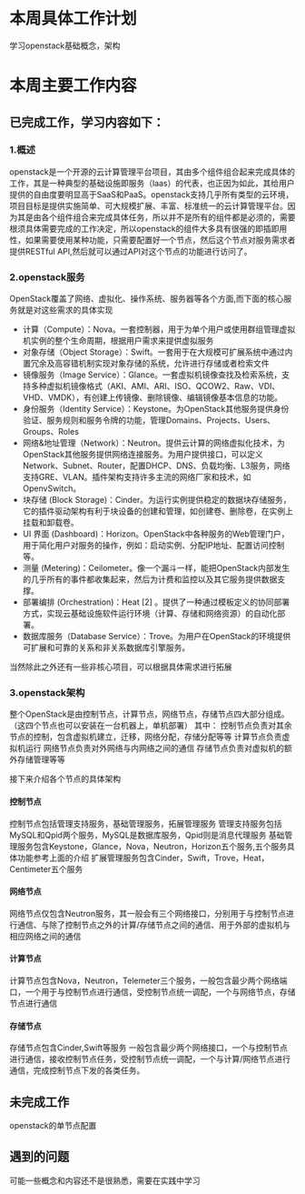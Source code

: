 # 本周具体工作计划
学习openstack基础概念，架构
# 本周主要工作内容
## 已完成工作，学习内容如下：
### 1.概述
openstack是一个开源的云计算管理平台项目，其由多个组件组合起来完成具体的工作，其是一种典型的基础设施即服务（laas）的代表，也正因为如此，其给用户提供的自由度要明显高于SaaS和PaaS。openstack支持几乎所有类型的云环境，项目目标是提供实施简单、可大规模扩展、丰富、标准统一的云计算管理平台。因为其是由各个组件组合来完成具体任务，所以并不是所有的组件都是必须的，需要根须具体需要完成的工作决定，所以openstack的组件大多具有很强的即插即用性，如果需要使用某种功能，只需要配置好一个节点，然后这个节点对服务需求者提供RESTful API,然后就可以通过API对这个节点的功能进行访问了。

### 2.openstack服务
OpenStack覆盖了网络、虚拟化、操作系统、服务器等各个方面,而下面的核心服务就是对这些需求的具体实现
+ 计算（Compute）：Nova。一套控制器，用于为单个用户或使用群组管理虚拟机实例的整个生命周期，根据用户需求来提供虚拟服务
+ 对象存储（Object Storage）：Swift。一套用于在大规模可扩展系统中通过内置冗余及高容错机制实现对象存储的系统，允许进行存储或者检索文件
+ 镜像服务（Image Service）：Glance。一套虚拟机镜像查找及检索系统，支持多种虚拟机镜像格式（AKI、AMI、ARI、ISO、QCOW2、Raw、VDI、VHD、VMDK），有创建上传镜像、删除镜像、编辑镜像基本信息的功能。
+ 身份服务（Identity Service）：Keystone。为OpenStack其他服务提供身份验证、服务规则和服务令牌的功能，管理Domains、Projects、Users、Groups、Roles
+ 网络&地址管理（Network）：Neutron。提供云计算的网络虚拟化技术，为OpenStack其他服务提供网络连接服务。为用户提供接口，可以定义Network、Subnet、Router，配置DHCP、DNS、负载均衡、L3服务，网络支持GRE、VLAN。插件架构支持许多主流的网络厂家和技术，如OpenvSwitch。
+ 块存储 (Block Storage)：Cinder。为运行实例提供稳定的数据块存储服务，它的插件驱动架构有利于块设备的创建和管理，如创建卷、删除卷，在实例上挂载和卸载卷。
+ UI 界面 (Dashboard)：Horizon。OpenStack中各种服务的Web管理门户，用于简化用户对服务的操作，例如：启动实例、分配IP地址、配置访问控制等。
+ 测量 (Metering)：Ceilometer。像一个漏斗一样，能把OpenStack内部发生的几乎所有的事件都收集起来，然后为计费和监控以及其它服务提供数据支撑。
+ 部署编排 (Orchestration)：Heat [2]  。提供了一种通过模板定义的协同部署方式，实现云基础设施软件运行环境（计算、存储和网络资源）的自动化部署。
+ 数据库服务（Database Service）：Trove。为用户在OpenStack的环境提供可扩展和可靠的关系和非关系数据库引擎服务。

当然除此之外还有一些非核心项目，可以根据具体需求进行拓展
### 3.openstack架构
整个OpenStack是由控制节点，计算节点，网络节点，存储节点四大部分组成。（这四个节点也可以安装在一台机器上，单机部署）
其中：
控制节点负责对其余节点的控制，包含虚拟机建立，迁移，网络分配，存储分配等等
计算节点负责虚拟机运行
网络节点负责对外网络与内网络之间的通信
存储节点负责对虚拟机的额外存储管理等等

接下来介绍各个节点的具体架构
#### 控制节点
控制节点包括管理支持服务，基础管理服务，拓展管理服务
管理支持服务包括MySQL和Qpid两个服务，MySQL是数据库服务，Qpid则是消息代理服务
基础管理服务包含Keystone，Glance，Nova，Neutron，Horizon五个服务,五个服务具体功能参考上面的介绍
扩展管理服务包含Cinder，Swift，Trove，Heat，Centimeter五个服务

#### 网络节点
网络节点仅包含Neutron服务，其一般会有三个网络接口，分别用于与控制节点进行通信、与除了控制节点之外的计算/存储节点之间的通信、用于外部的虚拟机与相应网络之间的通信

#### 计算节点
计算节点包含Nova，Neutron，Telemeter三个服务，一般包含最少两个网络端口，一个用于与控制节点进行通信，受控制节点统一调配，一个与网络节点，存储节点进行通信

#### 存储节点
存储节点包含Cinder,Swift等服务
一般包含最少两个网络接口，一个与控制节点进行通信，接收控制节点任务，受控制节点统一调配，一个与计算/网络节点进行通信，完成控制节点下发的各类任务。

## 未完成工作
openstack的单节点配置
## 遇到的问题
可能一些概念和内容还不是很熟悉，需要在实践中学习